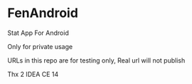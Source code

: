 # FenAndroid
Stat App For Android

Only for private usage

URLs in this repo are for testing only, Real url will not publish

Thx 2 IDEA CE 14
